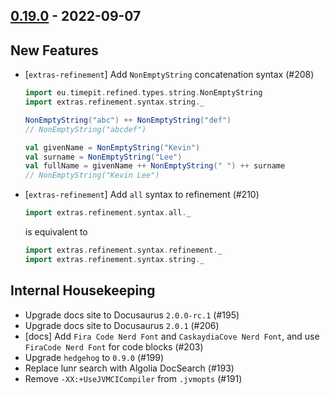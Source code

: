 ## [0.19.0](https://github.com/kevin-lee/extras/issues?utf8=%E2%9C%93&q=is%3Aissue+is%3Aclosed+-label%3Ainvalid+milestone%3Amilestone19) - 2022-09-07

## New Features
* [`extras-refinement`] Add `NonEmptyString` concatenation syntax (#208)
  ```scala
  import eu.timepit.refined.types.string.NonEmptyString
  import extras.refinement.syntax.string._
  
  NonEmptyString("abc") ++ NonEmptyString("def")
  // NonEmptyString("abcdef")
  
  val givenName = NonEmptyString("Kevin")
  val surname = NonEmptyString("Lee")
  val fullName = givenName ++ NonEmptyString(" ") ++ surname
  // NonEmptyString("Kevin Lee")
  ```
* [`extras-refinement`] Add `all` syntax to refinement (#210)
  ```scala
  import extras.refinement.syntax.all._
  ```
  is equivalent to
  ```scala
  import extras.refinement.syntax.refinement._
  import extras.refinement.syntax.string._
  ```

## Internal Housekeeping
* Upgrade docs site to Docusaurus `2.0.0-rc.1` (#195)
* Upgrade docs site to Docusaurus `2.0.1` (#206)
* [docs] Add `Fira Code Nerd Font` and `CaskaydiaCove Nerd Font`, and use `FiraCode Nerd Font` for code blocks (#203)
* Upgrade `hedgehog` to `0.9.0` (#199)
* Replace lunr search with Algolia DocSearch (#193)
* Remove `-XX:+UseJVMCICompiler` from `.jvmopts` (#191)
